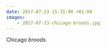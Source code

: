 ```yaml
---
date: 2017-07-23 15:31:00 +01:00
images: 
    - 2017-07-23-chicago-broods.jpg
---
```


Chicago _broods_.
